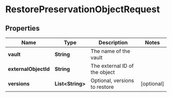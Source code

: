 

# RestorePreservationObjectRequest


## Properties

Name | Type | Description | Notes
------------ | ------------- | ------------- | -------------
**vault** | **String** | The name of the vault | 
**externalObjectId** | **String** | The external ID of the object | 
**versions** | **List&lt;String&gt;** | Optional, versions to restore |  [optional]



